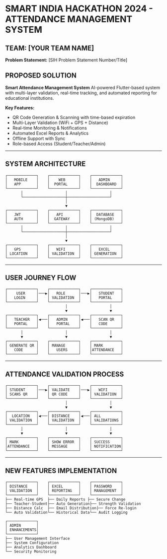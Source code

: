 # SMART INDIA HACKATHON 2024 - ATTENDANCE MANAGEMENT SYSTEM

## TEAM: [YOUR TEAM NAME]
**Problem Statement:** [SIH Problem Statement Number/Title]

## PROPOSED SOLUTION
**Smart Attendance Management System**
AI-powered Flutter-based system with multi-layer validation, real-time tracking, and automated reporting for educational institutions.

**Key Features:**
- QR Code Generation & Scanning with time-based expiration
- Multi-Layer Validation (WiFi + GPS + Distance)
- Real-time Monitoring & Notifications
- Automated Excel Reports & Analytics
- Offline Support with Sync
- Role-based Access (Student/Teacher/Admin)

---

## SYSTEM ARCHITECTURE
```
┌─────────────┐    ┌─────────────┐    ┌─────────────┐
│   MOBILE    │    │    WEB      │    │   ADMIN     │
│   APP       │    │  PORTAL     │    │  DASHBOARD  │
└─────────────┘    └─────────────┘    └─────────────┘
       │                   │                   │
       └───────────────────┼───────────────────┘
                           │
                           ▼
┌─────────────┐    ┌─────────────┐    ┌─────────────┐
│   JWT       │    │   API       │    │  DATABASE   │
│   AUTH      │    │  GATEWAY    │    │ (MongoDB)   │
└─────────────┘    └─────────────┘    └─────────────┘
       │                   │                   │
       └───────────────────┼───────────────────┘
                           │
                           ▼
┌─────────────┐    ┌─────────────┐    ┌─────────────┐
│   GPS       │    │   WIFI      │    │   EXCEL     │
│ LOCATION    │    │ VALIDATION  │    │ GENERATION  │
└─────────────┘    └─────────────┘    └─────────────┘
```

---

## USER JOURNEY FLOW
```
┌─────────────┐    ┌─────────────┐    ┌─────────────┐
│    USER     │───▶│   ROLE      │───▶│   STUDENT   │
│   LOGIN     │    │ VALIDATION  │    │   PORTAL    │
└─────────────┘    └─────────────┘    └─────────────┘
                           │                   │
                           ▼                   ▼
┌─────────────┐    ┌─────────────┐    ┌─────────────┐
│   TEACHER   │◀───│   ADMIN     │◀───│   SCAN QR   │
│   PORTAL    │    │   PORTAL    │    │   CODE      │
└─────────────┘    └─────────────┘    └─────────────┘
       │                   │                   │
       ▼                   ▼                   ▼
┌─────────────┐    ┌─────────────┐    ┌─────────────┐
│ GENERATE QR │    │ MANAGE      │    │ MARK        │
│   CODE      │    │   USERS     │    │ATTENDANCE   │
└─────────────┘    └─────────────┘    └─────────────┘
```

---

## ATTENDANCE VALIDATION PROCESS
```
┌─────────────┐    ┌─────────────┐    ┌─────────────┐
│ STUDENT     │───▶│ VALIDATE    │───▶│   WIFI      │
│ SCANS QR    │    │ QR CODE     │    │ VALIDATION  │
└─────────────┘    └─────────────┘    └─────────────┘
                           │                   │
                           ▼                   ▼
┌─────────────┐    ┌─────────────┐    ┌─────────────┐
│  LOCATION   │◀───│ DISTANCE    │◀───│ ALL         │
│ VALIDATION  │    │ VALIDATION  │    │ VALIDATIONS │
└─────────────┘    └─────────────┘    └─────────────┘
       │                   │                   │
       ▼                   ▼                   ▼
┌─────────────┐    ┌─────────────┐    ┌─────────────┐
│ MARK        │    │ SHOW ERROR  │    │ SUCCESS     │
│ATTENDANCE   │    │ MESSAGE     │    │ NOTIFICATION│
└─────────────┘    └─────────────┘    └─────────────┘
```

---

## NEW FEATURES IMPLEMENTATION
```
┌─────────────┐    ┌─────────────┐    ┌─────────────┐
│ DISTANCE    │    │ EXCEL       │    │ PASSWORD    │
│ VALIDATION  │    │ REPORTING   │    │ MANAGEMENT  │
└─────────────┘    └─────────────┘    └─────────────┘
├── Real-time GPS  ├── Daily Reports ├── Secure Change
├── Teacher-Student├── Auto Generation├── Strength Validation
├── Distance Calc  ├── Email Distribution├── Force Re-login
└── Auto Validation└── Historical Data└── Audit Logging

┌─────────────┐
│ ADMIN       │
│ ENHANCEMENTS│
└─────────────┘
├── User Management Interface
├── System Configuration
├── Analytics Dashboard
└── Security Monitoring
```

